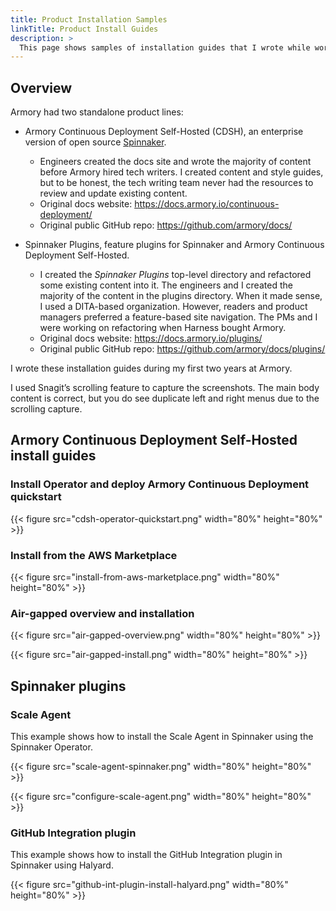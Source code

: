 ```yaml
---
title: Product Installation Samples
linkTitle: Product Install Guides
description: >
  This page shows samples of installation guides that I wrote while working for Armory.
---
```


## Overview

Armory had two standalone product lines:

* Armory Continuous Deployment Self-Hosted (CDSH), an enterprise version of open source [Spinnaker](https://spinnaker.io/).

  * Engineers created the docs site and wrote the majority of content before Armory hired tech writers. I created content and style guides, but to be honest, the tech writing team never had the resources to review and update existing content.
  * Original docs website: https://docs.armory.io/continuous-deployment/
  * Original public GitHub repo: https://github.com/armory/docs/

* Spinnaker Plugins, feature plugins for Spinnaker and Armory Continuous Deployment Self-Hosted.

  * I created the _Spinnaker Plugins_ top-level directory and refactored some existing content into it. The engineers and I created the majority of the content in the plugins directory. When it made sense, I used a DITA-based organization. However, readers and product managers preferred a feature-based site navigation. The PMs and I were working on refactoring when Harness bought Armory.
  * Original docs website: https://docs.armory.io/plugins/
  * Original public GitHub repo: https://github.com/armory/docs/plugins/

I wrote these installation guides during my first two years at Armory.

I used Snagit’s scrolling feature to capture the screenshots. The main body content is correct, but you do see duplicate left and right menus due to the scrolling capture.

## Armory Continuous Deployment Self-Hosted install guides

### Install Operator and deploy Armory Continuous Deployment quickstart

{{< figure src="cdsh-operator-quickstart.png" width="80%" height="80%" >}}

### Install from the AWS Marketplace

{{< figure src="install-from-aws-marketplace.png" width="80%" height="80%" >}}

### Air-gapped overview and installation

{{< figure src="air-gapped-overview.png" width="80%" height="80%" >}}

{{< figure src="air-gapped-install.png" width="80%" height="80%" >}}

## Spinnaker plugins

### Scale Agent

This example shows how to install the Scale Agent in Spinnaker using the Spinnaker Operator.

{{< figure src="scale-agent-spinnaker.png" width="80%" height="80%" >}}

{{< figure src="configure-scale-agent.png" width="80%" height="80%" >}}


### GitHub Integration plugin

This example shows how to install the GitHub Integration plugin in Spinnaker using Halyard.

{{< figure src="github-int-plugin-install-halyard.png" width="80%" height="80%" >}}